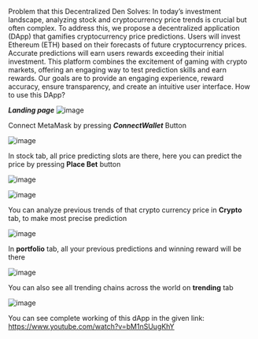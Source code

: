 Problem that this Decentralized Den Solves:
In today’s investment landscape, analyzing stock and cryptocurrency price trends is crucial but often complex. To address this, we propose a decentralized application (DApp) that gamifies cryptocurrency price predictions. Users will invest Ethereum (ETH) based on their forecasts of future cryptocurrency prices. Accurate predictions will earn users rewards exceeding their initial investment. This platform combines the excitement of gaming with crypto markets, offering an engaging way to test prediction skills and earn rewards. Our goals are to provide an engaging experience, reward accuracy, ensure transparency, and create an intuitive user interface.
How to use this DApp?

***Landing page***
![image](https://github.com/user-attachments/assets/2a30a135-33c5-4cf5-aa2d-eb6a92aa01e9)

Connect MetaMask by pressing _**ConnectWallet**_ Button

![image](https://github.com/user-attachments/assets/8b07bb83-b353-4a66-a8f7-8f813e67ad7b)


In stock tab, all price predicting slots are there, here you can predict the price by pressing **Place Bet** button

![image](https://github.com/user-attachments/assets/eb82ebad-92fd-4243-a207-9f366cf15898)

![image](https://github.com/user-attachments/assets/ce96e645-f505-41cb-b2b3-8ef56d9cbad6)

You can analyze previous trends of that crypto currency price in **Crypto** tab, to make most precise prediction

![image](https://github.com/user-attachments/assets/8c97a056-1576-4bae-a8b7-9c479ca7f4db)

In **portfolio** tab, all your previous predictions and winning reward will be there

![image](https://github.com/user-attachments/assets/aaaca581-6468-468d-ab64-87a5d8d94ed6)

You can also see all trending chains across the world on **trending** tab

![image](https://github.com/user-attachments/assets/6784d8dd-33f0-438f-96c5-5ffe4a811621)

You can see complete working of this dApp in the given link: https://www.youtube.com/watch?v=bM1nSUugKhY


